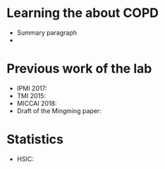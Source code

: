 # Learning the about COPD
* Summary paragraph
* 



# Previous work of the lab
* IPMI 2017: 
* TMI 2015:
* MICCAI 2018:
* Draft of the Mingming paper:


# Statistics
* HSIC:
